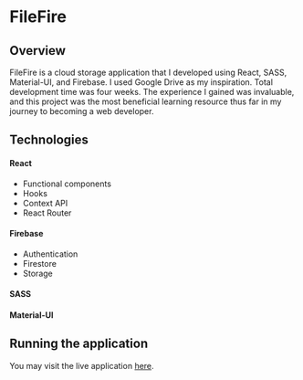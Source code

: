 <h1>FileFire</h1>
<h2>Overview</h2>
<p>
FileFire is a cloud storage application that I developed using React, SASS, Material-UI, and Firebase. I used Google Drive as my inspiration. Total development time was four weeks. The experience I gained was invaluable, and this project was the most beneficial learning resource thus far in my journey to becoming a web developer. 
</p>

<h2>Technologies</h2>
<h4>React</h4>
<ul>
  <li>Functional components</li>
  <li>Hooks</li>
  <li>Context API</li>
  <li>React Router</li>
</ul>

<h4>Firebase</h4>
<ul>
  <li>Authentication</li>
  <li>Firestore</li>
  <li>Storage</li>
</ul>

<h4>SASS</h4>

<h4>Material-UI</h4>

<h2>Running the application</h2>
<p>You may visit the live application <a href="filefire-5574a.web.app">here</a>.</p>
